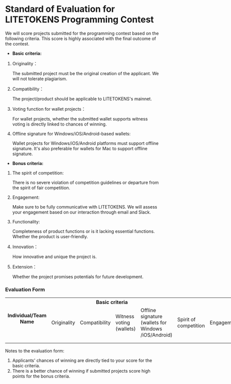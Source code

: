 
# Standard of Evaluation for LITETOKENS Programming Contest


We will score projects submitted for the programming contest based on the following criteria. This score is highly associated with the final outcome of the contest.

* __Basic criteria:__

1. Originality：

   The submitted project must be the original creation of the applicant. We will not tolerate plagiarism.
   
2. Compatibility：

   The project/product should be applicable to LITETOKENS's mainnet.
   
3. Voting function for wallet projects：

   For wallet projects, whether the submitted wallet supports witness voting is directly linked to chances of winning.
   
4. Offline signature for Windows/iOS/Android-based wallets:

   Wallet projects for Windows/iOS/Android platforms must support offline signature. It's also preferable for wallets for Mac to support offline signature.
   
   
* __Bonus criteria:__

1. The spirit of competition:
  
   There is no severe violation of competition guidelines or departure from the spirit of fair competition.
   
2. Engagement:

   Make sure to be fully communicative with LITETOKENS. We will assess your engagement based on our interaction through email and Slack.
   
3. Functionality:

   Completeness of product functions or is it lacking essential functions. Whether the product is user-friendly.
   
4. Innovation：

   How innovative and unique the project is.
   
5. Extension：

   Whether the project promises potentials for future development.
   
   
### Evaluation Form

<table class="tg" style="undefined;table-layout: fixed; width: 848px">
<colgroup>
<col style="width: 109px">
<col style="width: 74px">
<col style="width: 92px">
<col style="width: 72px">
<col style="width: 89px">
<col style="width: 84px">
<col style="width: 91px">
<col style="width: 90px">
<col style="width: 76px">
<col style="width: 71px">
</colgroup>
  <tr>
    <th class="tg-c3ow" rowspan="2">Individual/Team<br>Name</th>
    <th class="tg-c3ow" colspan="4">Basic criteria</th>
    <th class="tg-c3ow" colspan="5">Bonus criteria</th>
  </tr>
  <tr>
    <td class="tg-c3ow">Originality</td>
    <td class="tg-us36">Compatibility</td>
    <td class="tg-us36">Witness voting <br>(wallets)</td>
    <td class="tg-us36">Offline signature<br>(wallets for Windows<br>/iOS/Android)</td>
    <td class="tg-us36">Spirit of competition</td>
    <td class="tg-us36">Engagement</td>
    <td class="tg-us36">Functionality</td>
    <td class="tg-us36">Innovation</td>
    <td class="tg-us36">extension</td>
  </tr>
  <tr>
    <td class="tg-us36"></td>
    <td class="tg-us36"></td>
    <td class="tg-us36"></td>
    <td class="tg-us36"></td>
    <td class="tg-us36"></td>
    <td class="tg-us36"></td>
    <td class="tg-us36"></td>
    <td class="tg-us36"></td>
    <td class="tg-us36"></td>
    <td class="tg-us36"></td>
  </tr>
  <tr>
    <td class="tg-yw4l"></td>
    <td class="tg-yw4l"></td>
    <td class="tg-yw4l"></td>
    <td class="tg-yw4l"></td>
    <td class="tg-yw4l"></td>
    <td class="tg-yw4l"></td>
    <td class="tg-yw4l"></td>
    <td class="tg-yw4l"></td>
    <td class="tg-yw4l"></td>
    <td class="tg-yw4l"></td>
  </tr>
</table>


Notes to the evaluation form:
1. Applicants' chances of winning are directly tied to your score for the basic criteria.
2. There is a better chance of winning if submitted projects score high points for the bonus criteria.
